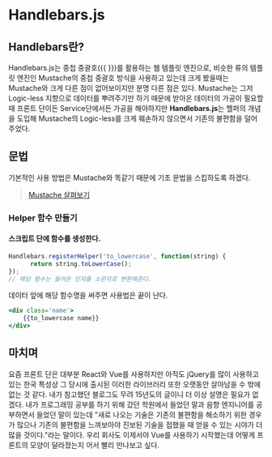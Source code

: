 # Handlebars.js

## Handlebars란?

Handlebars.js는 중첩 중괄호({{ }})를 활용하는 웹 템플릿 엔진으로, 비슷한 류의 템플릿 엔진인 Mustache의 중첩 중괄호 방식을 사용하고 있는데 크게 봤을때는 Mustache와 크게 다른 점이 없어보이지만 분명 다른 점은 있다.  Mustache는 그저 Logic-less 지향으로 데이터를 뿌려주기만 하기 때문에 받아온 데이터의 가공이 필요할 때 프론트 단이든 Service단에서든 가공을 해야하지만 **Handlebars.js**는 헬퍼의  개념을 도입해 Mustache의  Logic-less를 크게 훼손하지 않으면서 기존의 불편함을 덜어주었다.



## 문법

기본적인 사용 방법은 Mustache와 똑같기 때문에 기초 문법을 스킵하도록 하겠다.

> [Mustache 살펴보기](http://localhost:8080/TIL_Vue/Mustache/Mustache.html)



### Helper 함수 만들기

#### 스크립트 단에 함수를 생성한다.

```javascript
Handlebars.registerHelper('to_lowercase', function(string) {
      return string.toLowerCase(); 
});
// 해당 함수는 들어온 인자를 소문자로 변환해준다.
```

데이터 앞에 해당 함수명을 써주면 사용법은 끝이 난다.

```handlebars
<div class='name'>
	{{to_lowercase name}}
</div>
```



## 마치며

요즘 프론트 단은 대부분 React와 Vue를 사용하지만 아직도 jQuery를 많이 사용하고 있는 한국 특성상 그 당시에 출시된 이러한 라이브러리 또한 오랫동안 살아남을 수 밖에 없는 것 같다. 내가 참고했던 블로그도 무려 15년도의 글이니 더 이상 설명은 필요가 없겠다. 내가 프로그래밍 공부를 하기 위해 갔던 학원에서 들었던 말과 음향 엔지니어를 공부하면서 들었던 말이 있는데 "새로 나오는 기술은 기존의 불편함을 해소하기 위한 경우가 많으나 기존의 불편함을 느껴보아야 진보된 기술을 접했을 때 얻을 수 있는 시야가 더 많을 것이다."라는 말이다. 우리 회사도 이제서야 Vue를 사용하기 시작했는데 어떻게 프론트의 모양이 달라졌는지 어서 빨리 만나보고 싶다.